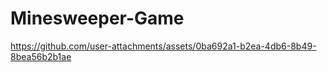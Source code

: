 # Minesweeper-Game

https://github.com/user-attachments/assets/0ba692a1-b2ea-4db6-8b49-8bea56b2b1ae


